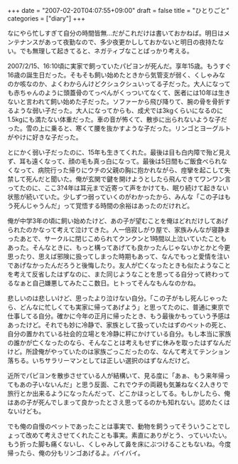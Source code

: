 +++
date = "2007-02-20T04:07:55+09:00"
draft = false
title = "ひとりごと"
categories = ["diary"]
+++

なにやら忙しすぎて自分の時間皆無…だがこれだけは書いておかねば。明日はメンテナンスがあって夜勤なので、多少夜更かししておかないと明日の夜持たない。でも無理して起きてると、ネガティブなことばっかり考える。

2007/2/15、16:10頃に実家で飼っていたパピヨンが死んだ。享年15歳。もうすぐ16歳の誕生日だった。そもそも飼い始めたときから気管支が弱く、くしゃみなのか咳なのか、よくわからんけどクシュクシュいってる子だった。大人になっても赤ちゃんのように頭蓋骨のてっぺんがくっついてなくて、医者には10年は生きないと言われて飼い始めた子だった。ソファーから飛び降りて、腕の骨を骨折するような弱い子だった。大人になってからも、成犬では3kgくらいになるのに1.5kgにも満たない体重だった。車の音が怖くて、散歩に出られないような子だった。雪の上に乗ると、寒くて腰を抜かすような子だった。リンゴとヨーグルトがやけに好きな子だった。

とにかく弱い子だったのに、15年も生きてくれた。最後は目も白内障で殆ど見えず、耳も遠くなって、顔の毛も真っ白になって。最後は5日間もご飯食べられなくなって、病院行った帰りにウチの父親の胸に抱かれながら、痙攣を起こして失禁して死んだと聞いた。俺が玄関で鍵を開けようとしたら飛んできてワンワン言ってたのに、ここ3?4年は耳元まで近寄って声をかけても、眠り続けて起きない状態が続いていた。少しずつ弱っていくのがわかったから、みんな「この子はもう死んじゃうんだ」って覚悟する時間の余裕はあったのだけれど。

俺が中学3年の頃に飼い始めたけど、あの子が望むことを俺はどれだけしてあげられたのかなって考えて泣けてきた。人一倍寂しがり屋で、家族みんなが寝静まったあとで、サークルに閉じこめられてクンクンと1時間以上泣いていたこともあった。そんなときに、もっと構ってあげても良かったんじゃないかとかと今更思ったり、思えば邪険に扱ってしまった時期もあって、なんでもっと愛情を注いであげなかったんだろうと後悔したり。友人が亡くなったときも似たようなことを考えて反省したはずなのに、また同じようなことを思ってる自分って終わってるなぁと自己嫌悪してみたここ数日。ヒトってそんなもんなのかね。

悲しいのは悲しいけど、思ったより泣けない自分。「この子がもし死んじゃったら、どんなに忙しくても実家に帰ってあげよう」と思ってたのに、普通に東京で仕事してる自分。確かに今年の正月に帰ったとき、もう最後かもっていう予感はあったけど。それでも妙に冷静で、家族として扱っていたはずのペットの死と、自分の置かれている社会的立場とを冷静に秤にかけている自分。もし本当に家族の誰かが亡くなったのなら、そんなことは考えもせずに休みを取ったはずなんだけど。所詮俺がやっていたのは家族ごっこだったのな、なんて考えてテンション落ちる。いちサラリーマンとしては正しい選択のはずなんだけど。

近所でパピヨンを散歩させている人が結構いて、見る度に「あぁ、もう来年帰ってもあの子いないんだ」と思う反面、これでウチの両親も気兼ねなく2人きりで旅行とか出来るようになったんだって、どこかほっとしてる。もしかしたら、俺はあの子が死んでしまって良かったとさえ思ってるのかも知れない。認めたくはないけども。

でも俺の自慢のペットであったことは事実で、動物を飼うってそういうことでしょって改めて考えさせてくれたことも事実。素直にありがとう、っていいたい。もう折った脚も痛くないし、くしゃみして鼻を床にぶつけることもないね。今度帰ったら、俺の分もリンゴあげるよ。バイバイ。
